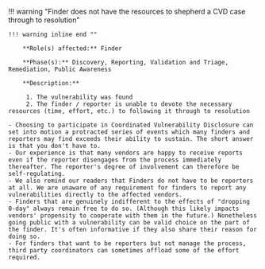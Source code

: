 <a name="01"></a>
!!! warning "Finder does not have the resources to shepherd a CVD case through to resolution"

    !!! warning inline end ""
    
        **Role(s) affected:** Finder
    
        **Phase(s):** Discovery, Reporting, Validation and Triage, Remediation, Public Awareness
    
        **Description:**
    
         1. The vulnerability was found
         2. The finder / reporter is unable to devote the necessary resources (time, effort, etc.) to following it through to resolution

    - Choosing to participate in Coordinated Vulnerability Disclosure can set into motion a protracted series of events which many finders and reporters may find exceeds their ability to sustain. The short answer is that you don't have to.
    - Our experience is that many vendors are happy to receive reports even if the reporter disengages from the process immediately thereafter. The reporter's degree of involvement can therefore be self-regulating.
    - We also remind our readers that Finders do not have to be reporters at all. We are unaware of any requirement for finders to report any vulnerabilities directly to the affected vendors.
    - Finders that are genuinely indifferent to the effects of "dropping 0-day" always remain free to do so. (Although this likely impacts vendors' propensity to cooperate with them in the future.) Nonetheless going public with a vulnerability can be valid choice on the part of the finder. It's often informative if they also share their reason for doing so.
    - For finders that want to be reporters but not manage the process, third party coordinators can sometimes offload some of the effort required.


